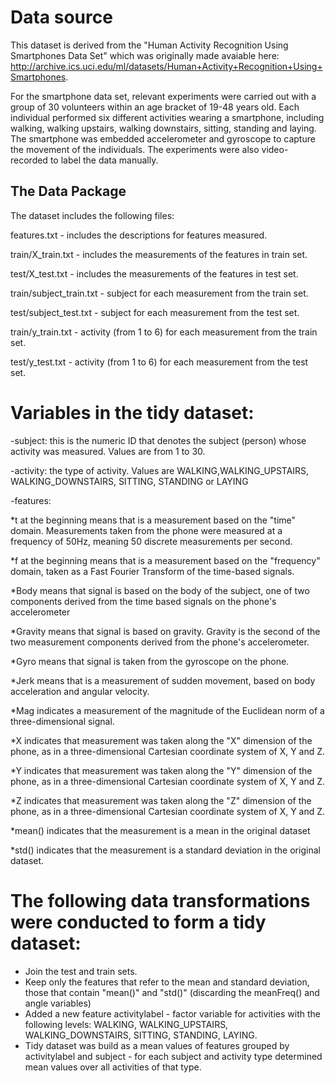 # Data source

This dataset is derived from the "Human Activity Recognition Using Smartphones Data Set" which was originally made avaiable here: http://archive.ics.uci.edu/ml/datasets/Human+Activity+Recognition+Using+Smartphones.

For the smartphone data set, relevant experiments were carried out with a group of 30 volunteers within an age bracket of 19-48 years old. Each individual performed six different activities wearing a smartphone, including walking, walking upstairs, walking downstairs, sitting, standing and laying. The smartphone was embedded accelerometer and gyroscope to capture the movement of the individuals. The experiments were also video-recorded to label the data manually.

## The Data Package

The dataset includes the following files:

features.txt - includes the descriptions for features measured.

train/X_train.txt - includes the measurements of the features in train set.

test/X_test.txt - includes the measurements of the features in test set.

train/subject_train.txt - subject for each measurement from the train set.

test/subject_test.txt - subject for each measurement from the test set.

train/y_train.txt - activity (from 1 to 6) for each measurement from the train set.

test/y_test.txt - activity (from 1 to 6) for each measurement from the test set.


# Variables in the tidy dataset:

-subject: this is the numeric ID that denotes the subject (person) whose activity was measured. Values are from 1 to 30.

-activity: the type of activity. Values are WALKING,WALKING_UPSTAIRS, WALKING_DOWNSTAIRS, SITTING, STANDING or LAYING

-features:

*t at the beginning means that is a measurement based on the "time" domain. Measurements taken from the phone were measured at a frequency of 50Hz, meaning 50 discrete measurements per second.

*f at the beginning means that is a measurement based on the "frequency" domain, taken as a Fast Fourier Transform of the time-based signals.

*Body means that signal is based on the body of the subject, one of two components derived from the time based signals on the phone's accelerometer

*Gravity means that signal is based on gravity. Gravity is the second of the two measurement components derived from the phone's accelerometer.

*Gyro means that signal is taken from the gyroscope on the phone.

*Jerk means that is a measurement of sudden movement, based on body acceleration and angular velocity.

*Mag indicates a measurement of the magnitude of the Euclidean norm of a three-dimensional signal.

*X indicates that measurement was taken along the "X" dimension of the phone, as in a three-dimensional Cartesian coordinate system of X, Y and Z.

*Y indicates that measurement was taken along the "Y" dimension of the phone, as in a three-dimensional Cartesian coordinate system of X, Y and Z.

*Z indicates that measurement was taken along the "Z" dimension of the phone, as in a three-dimensional Cartesian coordinate system of X, Y and Z.

*mean() indicates that the measurement is a mean in the original dataset

*std() indicates that the measurement is a standard deviation in the original dataset.



# The following data transformations were conducted to form a tidy dataset:

- Join the test and train sets.
- Keep only the features that refer to the mean and standard deviation, those that contain "mean()" and "std()" (discarding the meanFreq() and angle variables)
- Added a new feature activitylabel - factor variable for activities with the following levels: WALKING, WALKING_UPSTAIRS, WALKING_DOWNSTAIRS, SITTING, STANDING, LAYING.
- Tidy dataset was build as a mean values of features grouped by activitylabel and subject - for each subject and activity type determined mean values over all activities of that type.
